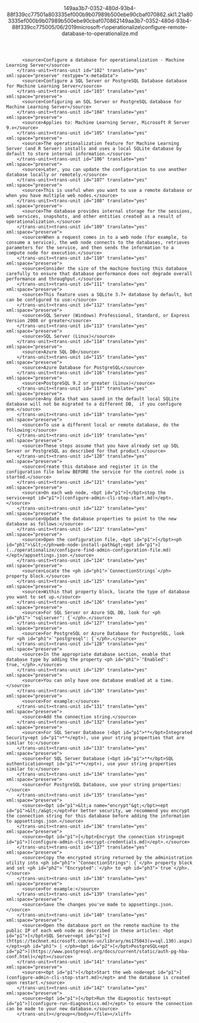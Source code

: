 <?xml version="1.0"?><xliff version="1.2" xmlns="urn:oasis:names:tc:xliff:document:1.2" xmlns:xsi="http://www.w3.org/2001/XMLSchema-instance" xsi:schemaLocation="urn:oasis:names:tc:xliff:document:1.2 xliff-core-1.2-transitional.xsd"><file datatype="xml" original="configure-remote-database-to-operationalize.md" source-language="en-US" target-language="en-US"><header><tool tool-id="mdxliff" tool-name="mdxliff" tool-version="1.0-1931010" tool-company="Microsoft" /><xliffext:skl_file_name xmlns:xliffext="urn:microsoft:content:schema:xliffextensions">149aa3b7-0352-480d-93b4-88f339cc77501a803335ef000b9b07989b500ebe90cbaf070862.skl</xliffext:skl_file_name><xliffext:version xmlns:xliffext="urn:microsoft:content:schema:xliffextensions">1.2</xliffext:version><xliffext:ms.openlocfilehash xmlns:xliffext="urn:microsoft:content:schema:xliffextensions">1a803335ef000b9b07989b500ebe90cbaf070862</xliffext:ms.openlocfilehash><xliffext:ms.sourcegitcommit xmlns:xliffext="urn:microsoft:content:schema:xliffextensions">149aa3b7-0352-480d-93b4-88f339cc7750</xliffext:ms.sourcegitcommit><xliffext:ms.lasthandoff xmlns:xliffext="urn:microsoft:content:schema:xliffextensions">05/06/2019</xliffext:ms.lasthandoff><xliffext:ms.openlocfilepath xmlns:xliffext="urn:microsoft:content:schema:xliffextensions">microsoft-r\operationalize\configure-remote-database-to-operationalize.md</xliffext:ms.openlocfilepath></header><body><group id="content" extype="content"><trans-unit id="101" translate="yes" xml:space="preserve" restype="x-metadata">
          <source>Configure a database for operationalization - Machine Learning Server</source>
        </trans-unit><trans-unit id="102" translate="yes" xml:space="preserve" restype="x-metadata">
          <source>Configure a SQL Server or PostgreSQL Database database for Machine Learning Server</source>
        </trans-unit><trans-unit id="103" translate="yes" xml:space="preserve">
          <source>Configuring an SQL Server or PostgreSQL database for Machine Learning Server</source>
        </trans-unit><trans-unit id="104" translate="yes" xml:space="preserve">
          <source>Applies to: Machine Learning Server, Microsoft R Server 9.x</source>
        </trans-unit><trans-unit id="105" translate="yes" xml:space="preserve">
          <source>The operationalization feature for Machine Learning Server (and R Server) installs and uses a local SQLite database by default to store internal information.</source>
        </trans-unit><trans-unit id="106" translate="yes" xml:space="preserve">
          <source>Later, you can update the configuration to use another database locally or remotely.</source>
        </trans-unit><trans-unit id="107" translate="yes" xml:space="preserve">
          <source>This is useful when you want to use a remote database or when you have multiple web nodes.</source>
        </trans-unit><trans-unit id="108" translate="yes" xml:space="preserve">
          <source>The database provides internal storage for the sessions, web services, snapshots, and other entities created as a result of operationalization.</source>
        </trans-unit><trans-unit id="109" translate="yes" xml:space="preserve">
          <source>When a request comes in to a web node (for example, to consume a service), the web node connects to the databases, retrieves parameters for the service, and then sends the information to a compute node for execution.</source>
        </trans-unit><trans-unit id="110" translate="yes" xml:space="preserve">
          <source>Consider the size of the machine hosting this database carefully to ensure that database performance does not degrade overall performance and throughput.</source>
        </trans-unit><trans-unit id="111" translate="yes" xml:space="preserve">
          <source>This feature uses a SQLite 3.7+ database by default, but can be configured to use:</source>
        </trans-unit><trans-unit id="112" translate="yes" xml:space="preserve">
          <source>SQL Server (Windows) Professional, Standard, or Express Version 2008 or greater</source>
        </trans-unit><trans-unit id="113" translate="yes" xml:space="preserve">
          <source>SQL Server (Linux)</source>
        </trans-unit><trans-unit id="114" translate="yes" xml:space="preserve">
          <source>Azure SQL DB</source>
        </trans-unit><trans-unit id="115" translate="yes" xml:space="preserve">
          <source>Azure Database for PostgreSQL</source>
        </trans-unit><trans-unit id="116" translate="yes" xml:space="preserve">
          <source>PostgreSQL 9.2 or greater (Linux)</source>
        </trans-unit><trans-unit id="117" translate="yes" xml:space="preserve">
          <source>Any data that was saved in the default local SQLite database will not be migrated to a different DB,  if you configure one.</source>
        </trans-unit><trans-unit id="118" translate="yes" xml:space="preserve">
          <source>To use a different local or remote database, do the following:</source>
        </trans-unit><trans-unit id="119" translate="yes" xml:space="preserve">
          <source>These steps assume that you have already set up SQL Server or PostgreSQL as described for that product.</source>
        </trans-unit><trans-unit id="120" translate="yes" xml:space="preserve">
          <source>Create this database and register it in the configuration file below BEFORE the service for the control node is started.</source>
        </trans-unit><trans-unit id="121" translate="yes" xml:space="preserve">
          <source>On each web node, <bpt id="p1">[</bpt>stop the service<ept id="p1">](configure-admin-cli-stop-start.md)</ept>.</source>
        </trans-unit><trans-unit id="122" translate="yes" xml:space="preserve">
          <source>Update the database properties to point to the new database as follows:</source>
        </trans-unit><trans-unit id="123" translate="yes" xml:space="preserve">
          <source>Open the configuration file, <bpt id="p1">[</bpt><ph id="ph1">\&lt;</ph>web-node-install-path&gt;<ept id="p1">](../operationalize/configure-find-admin-configuration-file.md)</ept>/appsettings.json.</source>
        </trans-unit><trans-unit id="124" translate="yes" xml:space="preserve">
          <source>Locate the <ph id="ph1">`ConnectionStrings`</ph> property block.</source>
        </trans-unit><trans-unit id="125" translate="yes" xml:space="preserve">
          <source>Within that property block, locate the type of database you want to set up.</source>
        </trans-unit><trans-unit id="126" translate="yes" xml:space="preserve">
          <source>For SQL Server or Azure SQL DB, look for <ph id="ph1">`"sqlserver": {`</ph>.</source>
        </trans-unit><trans-unit id="127" translate="yes" xml:space="preserve">
          <source>For PostgreSQL or Azure Database for PostgreSQL, look for <ph id="ph1">`"postgresql": {`</ph>.</source>
        </trans-unit><trans-unit id="128" translate="yes" xml:space="preserve">
          <source>In the appropriate database section, enable that database type by adding the property <ph id="ph1">`"Enabled": true,`</ph>.</source>
        </trans-unit><trans-unit id="129" translate="yes" xml:space="preserve">
          <source>You can only have one database enabled at a time.</source>
        </trans-unit><trans-unit id="130" translate="yes" xml:space="preserve">
          <source>For example:</source>
        </trans-unit><trans-unit id="131" translate="yes" xml:space="preserve">
          <source>Add the connection string.</source>
        </trans-unit><trans-unit id="132" translate="yes" xml:space="preserve">
          <source>For SQL Server Database (<bpt id="p1">**</bpt>Integrated Security<ept id="p1">**</ept>), use your string properties that are similar to:</source>
        </trans-unit><trans-unit id="133" translate="yes" xml:space="preserve">
          <source>For SQL Server Database (<bpt id="p1">**</bpt>SQL authentication<ept id="p1">**</ept>), use your string properties similar to:</source>
        </trans-unit><trans-unit id="134" translate="yes" xml:space="preserve">
          <source>For PostgreSQL Database, use your string properties:</source>
        </trans-unit><trans-unit id="135" translate="yes" xml:space="preserve">
          <source><bpt id="p1">&lt;a name="encrypt"&gt;</bpt><ept id="p1">&lt;/a&gt;</ept>For better security, we recommend you encrypt the connection string for this database before adding the information to appsettings.json.</source>
        </trans-unit><trans-unit id="136" translate="yes" xml:space="preserve">
          <source><bpt id="p1">[</bpt>Encrypt the connection string<ept id="p1">](configure-admin-cli-encrypt-credentials.md)</ept>.</source>
        </trans-unit><trans-unit id="137" translate="yes" xml:space="preserve">
          <source>Copy the encrypted string returned by the administration utility into <ph id="ph1">`"ConnectionStrings": {`</ph> property block and set <ph id="ph2">`"Encrypted":`</ph> to <ph id="ph3">`true`</ph>.</source>
        </trans-unit><trans-unit id="138" translate="yes" xml:space="preserve">
          <source>For example:</source>
        </trans-unit><trans-unit id="139" translate="yes" xml:space="preserve">
          <source>Save the changes you've made to appsettings.json.</source>
        </trans-unit><trans-unit id="140" translate="yes" xml:space="preserve">
          <source>Open the database port on the remote machine to the public IP of each web node as described in these articles: <bpt id="p1">[</bpt>SQL Server<ept id="p1">](https://technet.microsoft.com/en-us/library/ms175043(v=sql.130).aspx)</ept><ph id="ph1"> | </ph><bpt id="p2">[</bpt>PostgreSQL<ept id="p2">](https://www.postgresql.org/docs/current/static/auth-pg-hba-conf.html)</ept></source>
        </trans-unit><trans-unit id="141" translate="yes" xml:space="preserve">
          <source><bpt id="p1">[</bpt>Start the web node<ept id="p1">](configure-admin-cli-stop-start.md)</ept> and the database is created upon restart.</source>
        </trans-unit><trans-unit id="142" translate="yes" xml:space="preserve">
          <source><bpt id="p1">[</bpt>Run the diagnostic tests<ept id="p1">](configure-run-diagnostics.md)</ept> to ensure the connection can be made to your new database.</source>
        </trans-unit></group></body></file></xliff>